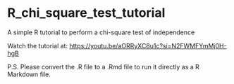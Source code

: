 # R_chi_square_test_tutorial
A simple R tutorial to perform a chi-square test of independence

Watch the tutorial at: https://youtu.be/aORRyXC8u1c?si=N2FWMFYmMj0H-hgB

P.S. Please convert the .R file to a .Rmd file to run it directly as a R Markdown file.
